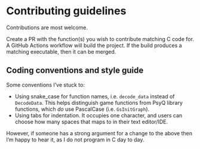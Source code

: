 # Contributing guidelines
Contributions are most welcome.

Create a PR with the function(s) you wish to contribute matching C code for. A GitHub Actions workflow will build the project. If the build produces a matching executable, then it can be merged.

## Coding conventions and style guide
Some conventions I’ve stuck to:

* Using snake_case for function names, i.e. `decode_data` instead of `DecodeData`. This helps distinguish game functions from PsyQ library functions, which _do_ use PascalCase (i.e. `GsInitGraph`).
* Using tabs for indentation. It occupies one character, and users can choose how many spaces that maps to in their text editor/IDE.

However, if someone has a strong argument for a change to the above then I’m happy to hear it, as I do not program in C day to day.
